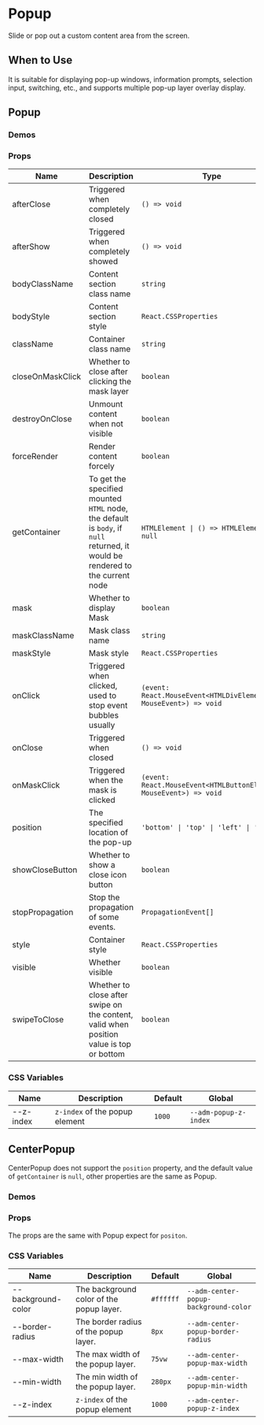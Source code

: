 # Popup

Slide or pop out a custom content area from the screen.

## When to Use

It is suitable for displaying pop-up windows, information prompts, selection input, switching, etc., and supports multiple pop-up layer overlay display.

## Popup

### Demos

<code src="./demos/demo1.tsx"></code>

<code src="./demos/demo2.tsx"></code>

### Props

| Name | Description | Type | Default |
| --- | --- | --- | --- |
| afterClose | Triggered when completely closed | `() => void` | - |
| afterShow | Triggered when completely showed | `() => void` | - |
| bodyClassName | Content section class name | `string` | - |
| bodyStyle | Content section style | `React.CSSProperties` | - |
| className | Container class name | `string` | - |
| closeOnMaskClick | Whether to close after clicking the mask layer | `boolean` | `false` |
| destroyOnClose | Unmount content when not visible | `boolean` | `false` |
| forceRender | Render content forcely | `boolean` | `false` |
| getContainer | To get the specified mounted `HTML` node, the default is `body`, if `null` returned, it would be rendered to the current node | `HTMLElement \| () => HTMLElement \| null` | `() => document.body` |
| mask | Whether to display Mask | `boolean` | `true` |
| maskClassName | Mask class name | `string` | - |
| maskStyle | Mask style | `React.CSSProperties` | - |
| onClick | Triggered when clicked, used to stop event bubbles usually | `(event: React.MouseEvent<HTMLDivElement, MouseEvent>) => void` | - |
| onClose | Triggered when closed | `() => void` | - |
| onMaskClick | Triggered when the mask is clicked | `(event: React.MouseEvent<HTMLButtonElement, MouseEvent>) => void` | - |
| position | The specified location of the pop-up | `'bottom' \| 'top' \| 'left' \| 'right'` | `'bottom'` |
| showCloseButton | Whether to show a close icon button | `boolean` | `false` |
| stopPropagation | Stop the propagation of some events. | `PropagationEvent[]` | `['click']` |
| style | Container style | `React.CSSProperties` | - |
| visible | Whether visible | `boolean` | `false` |
| swipeToClose | Whether to close after swipe on the content, valid when position value is top or bottom | `boolean` | `true` |

### CSS Variables

| Name      | Description                    | Default | Global                |
| --------- | ------------------------------ | ------- | --------------------- |
| --z-index | `z-index` of the popup element | `1000`  | `--adm-popup-z-index` |

## CenterPopup

CenterPopup does not support the `position` property, and the default value of `getContainer` is `null`, other properties are the same as Popup.

### Demos

<code src="../center-popup/demos/demo1.tsx"></code>

### Props

The props are the same with Popup expect for `positon`.

### CSS Variables

| Name | Description | Default | Global |
| --- | --- | --- | --- |
| --background-color | The background color of the popup layer. | `#ffffff` | `--adm-center-popup-background-color` |
| --border-radius | The border radius of the popup layer. | `8px` | `--adm-center-popup-border-radius` |
| --max-width | The max width of the popup layer. | `75vw` | `--adm-center-popup-max-width` |
| --min-width | The min width of the popup layer. | `280px` | `--adm-center-popup-min-width` |
| --z-index | `z-index` of the popup element | `1000` | `--adm-center-popup-z-index` |
